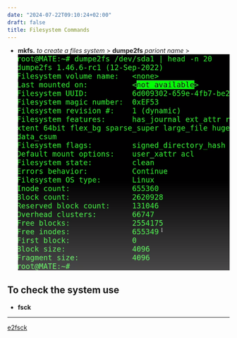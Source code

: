 ```yaml
---
date: "2024-07-22T09:10:24+02:00"
draft: false
title: Filesystem Commands
---
```


-   **mkfs.** *to create a files system* > **dumpe2fs** *pariont
    name* >![Pasted_image_20240428103117.png](/static/Pasted_image_20240428103117.png)

## To check the system use

-   **fsck**

------------------------------------------------------------------------

[e2fsck](/e2fsck)
